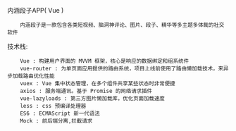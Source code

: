 内涵段子APP( Vue )

		内涵段子是一款包含各类短视频、脑洞神评论、图片、段子、精华等多主题多体裁的社交软件

技术栈: 

		Vue : 构建用户界面的 MVVM 框架，核心是响应的数据绑定和组系统件
		vue-router : 为单页面应用提供的路由系统，项目上线前使用了路由懒加载技术，来异步加载路由优化性能
		vuex : Vue 集中状态管理，在多个组件共享某些状态时非常便捷
		axios : 服务端通讯。基于 Promise 的网络请求插件
		vue-lazyloads : 第三方图片懒加载库，优化页面加载速度
		less : css 预编译处理器
		ES6 : ECMAScript 新一代语法
		Mock : 前后端分离,拦截请求 
	

